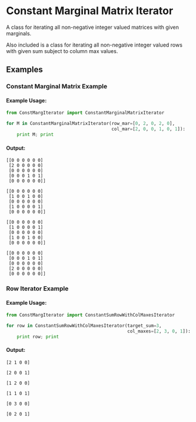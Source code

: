 # Constant Marginal Matrix Iterator
A class for iterating all non-negative integer valued matrices with given marginals.

Also included is a class for iterating all non-negative integer valued rows with given sum
subject to column max values.


## Examples
### Constant Marginal Matrix Example

#### Example Usage:
```python
from ConstMargIterator import ConstantMarginalMatrixIterator

for M in ConstantMarginalMatrixIterator(row_mar=[0, 2, 0, 2, 0], 
                                        col_mar=[2, 0, 0, 1, 0, 1]):
    print M; print
```

#### Output:
```
[[0 0 0 0 0 0]
 [2 0 0 0 0 0]
 [0 0 0 0 0 0]
 [0 0 0 1 0 1]
 [0 0 0 0 0 0]]

[[0 0 0 0 0 0]
 [1 0 0 1 0 0]
 [0 0 0 0 0 0]
 [1 0 0 0 0 1]
 [0 0 0 0 0 0]]

[[0 0 0 0 0 0]
 [1 0 0 0 0 1]
 [0 0 0 0 0 0]
 [1 0 0 1 0 0]
 [0 0 0 0 0 0]]

[[0 0 0 0 0 0]
 [0 0 0 1 0 1]
 [0 0 0 0 0 0]
 [2 0 0 0 0 0]
 [0 0 0 0 0 0]]
```

### Row Iterator Example

#### Example Usage:
```python
from ConstMargIterator import ConstantSumRowWithColMaxesIterator

for row in ConstantSumRowWithColMaxesIterator(target_sum=3, 
                                              col_maxes=[2, 3, 0, 1]):
    print row; print
```

#### Output:
```
[2 1 0 0]

[2 0 0 1]

[1 2 0 0]

[1 1 0 1]

[0 3 0 0]

[0 2 0 1]
```

